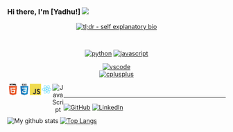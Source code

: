 
### Hi there, I'm [Yadhu!]   <img src="https://raw.githubusercontent.com/iampavangandhi/iampavangandhi/master/gifs/Hi.gif" width="30px">

<p align="center">
<a href="https://github.com/yadhu98"><img src="https://img.shields.io/badge/tl;dr%20--%20self%20explanatory%20bio-black.svg?logo=linux" alt="tl;dr - self explanatory bio"></a>
</p><br>
<p align="center">
  <a href="https://github.com/yadhu98/Descriptive-Answer-Evaluation-System-Using-NLP"><img src="https://img.shields.io/badge/python-DAA520.svg?style=for-the-badge&logo=python&logoColor=black" alt="python"></a>
<a href="https://github.com/yadhu98/CoVolNet-1"><img src="https://img.shields.io/badge/javascript-0000CD.svg?style=for-the-badge&logo=javascript&logoColor=black" alt="javascript"></a>
  </p>
  <p align="center">
<a href="https://github.com/yadhu98/terminal">
<img src="https://img.shields.io/badge/vscode-blue.svg?style=for-the-badge&logo=visual-studio-code" alt="vscode">
</a>
<br>
  <a href="https://github.com/yadhu98/SimpleCityBuilder"><img src="https://img.shields.io/badge/c/c++-373637.svg?style=for-the-badge&logo=c%2B%2B&logoColor=black" alt="cplusplus"></a>
</p>
<p align="center">
  <img align="left" alt="HTML5" width="26px" src="https://raw.githubusercontent.com/github/explore/80688e429a7d4ef2fca1e82350fe8e3517d3494d/topics/html/html.png" />
<img align="left" alt="CSS3" width="26px" src="https://raw.githubusercontent.com/github/explore/80688e429a7d4ef2fca1e82350fe8e3517d3494d/topics/css/css.png" />
<img align="left" alt="JavaScript" width="26px" src="https://raw.githubusercontent.com/github/explore/80688e429a7d4ef2fca1e82350fe8e3517d3494d/topics/javascript/javascript.png" />
<img align="left" alt="JavaScript" width="26px" src="https://raw.githubusercontent.com/github/explore/80688e429a7d4ef2fca1e82350fe8e3517d3494d/topics/react/react.png" />
<img align="left" alt="JavaScript" width="26px" src="https://img.stackshare.io/service/5883/preview.png" />

 
  </p>
  <br>
<hr>

<a href="https://github.com/yadhu98"><img src="https://img.shields.io/github/followers/yadhu98" alt="GitHub"></a>
     <a href="https://www.linkedin.com/in/yadhu-krishnan-546751160"><img src="https://img.shields.io/badge/LinkedIn--_.svg?style=social&logo=linkedin" alt="LinkedIn"></a>


![My github stats](https://github-readme-stats.vercel.app/api?username=yadhu98&show_icons=true&theme=tokyonight&count_private=true&include_all_commits=true)
[![Top Langs](https://github-readme-stats.vercel.app/api/top-langs/?username=yadhu98&layout=compact&theme=tokyonight)](https://github.com/yadhu98)
